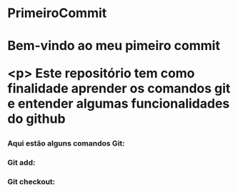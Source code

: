 # PrimeiroCommit
<h1> Bem-vindo ao meu pimeiro commit
  
<p\> Este repositório tem como finalidade aprender os comandos git e entender algumas funcionalidades do github

<h3>Aqui estão alguns comandos Git:

<h3>Git add:


<h3>Git checkout:
